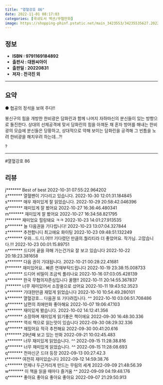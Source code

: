 ```yaml
---
title: "열혈강호 86"
date: 2022-11-01 08:17:03
categories: [국내도서 액션/무협만화]
image: https://shopping-phinf.pstatic.net/main_3423553/34235535627.20221019124036.jpg
---
```


## **정보**

- **ISBN : 9791169184892**
- **출판사 : 대원씨아이**
- **출판일 : 20220831**
- **저자 : 전극진 외**

------



## **요약**



● 협공의 정석을 보여 주다!!

봉신구의 힘을 개방한 한비광은 담화린과 함께 나머지 자하마신의 분신들이 있는 방향으로 돌진한다. 상대의 선제공격에 맞서 담화린의 힘을 아껴둔 채 혼자 방어를 해내는 한비광의 모습에 분신들은 당황하고, 상대적으로 약해 보이는 담화린을 공격해 그 빈틈을 노려 한비광을 해치우려 하는데…?!

?



------

#열혈강호 86


## **리뷰** 

  j******* Best of best 2022-10-31 07:55:22.964202 <br/>  z******* 열혈팬이 기다리고 있습니다.  2022-10-30 12:01:31.184845 <br/>  s******* 매우 재미있게 잘 읽었습니다. 2022-10-29 20:58:42.046396 <br/>  q******* 재미있게 잘 봤어요 2022-10-27 16:36:46.480341 <br/>  m******* 재미있게 잘 봤어요 2022-10-27 16:34:58.821795 <br/>  l******* 재미었요 힐링돼요 ㅋㅋ 2022-10-23 14:01:27.913535 <br/>  p******* 늘 다음권을 기다립니다! 2022-10-23 13:07:04.327844 <br/>  z******* 추천합니디 최고애요 화이팅 2022-10-23 09:48:51.132249 <br/>  c******* 우와...드.디.어!!! 기다렸던 만큼의.퀄리티라 더 좋았어요. 작가님. 고맙습니다.!!! 2022-10-23 00:01:15.89751 <br/>  n******* 드디어 끝을 햐해 가는건가요
잘 보고 있습니다 2022-10-22 20:18:23.381658 <br/>  x******* 다음 권이 기대됩니다. 2022-10-21 00:28:22.41681 <br/>  f******* 재미있어요.. 빠른 연재부탁드립니다 2022-10-19 23:38:15.008733 <br/>  u******* 드디어 비밀이 조금씩 풀리나요 2022-10-16 07:03:05.428139 <br/>  s******* 한국 무협의자존심입니다 꿀잼!! 2022-10-11 20:14:55.367837 <br/>  j******* 너무 재미있어서 소장용으로 샀어요 2022-10-11 19:43:52.3523 <br/>  v******* 기대한만큼 재밌게 읽었습니다 2022-10-10 10:54:49.280101 <br/>  k******* 열혈강호... 다음권 또 기다려집니다. ^^ 2022-10-10 03:06:51.708486 <br/>  g******* 남편의 최애만화 좋아해요 2022-10-07 19:06:47.103 <br/>  s******* 재미있게 봤습니다. 2022-10-02 14:12:41.356 <br/>  o******* 소장하며 재미있게 읽기좋은 책이에요 2022-09-30 16:48:30.336 <br/>  g******* 역쉬 책으로 읽는맛이 있습니다 2022-09-30 08:29:32.336 <br/>  q******* 재밌어요 적극 추천해요 2022-09-30 00:41:20.616 <br/>  t******* 29년째 보고 있는 만화 2022-09-21 10:02:45.483 <br/>  x******* 너무 재미있게 읽었습니다. ^^ 2022-09-15 11:28:38.816 <br/>  g******* 너무 재미있게 읽었습니다. ^^ 2022-09-15 11:28:08.693 <br/>  q******* 천마신군 드뎌 등장 2022-09-13 00:27:42.3 <br/>  t******* 여전히 재미있습니다 2022-09-12 14:59:38.76 <br/>  c******* 언제나 두근거리게 만드는 무림의 세계 2022-09-09 21:48:56.39 <br/>  w******* 이 책을 읽을 때마다 즐거움 ^^ 2022-09-09 04:19:48.176 <br/>  q******* 좋아요 좋아요 좋아요 좋아요 2022-09-07 21:29:50.913 <br/>